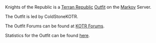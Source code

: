 Knights of the Republic is a [Terran
Republic](../etc/Terran_Republic.md) [Outfit](../terminology/Outfit.md) on the
[Markov](../etc/Markov.md) Server.

The Outfit is led by ColdStoneKOTR.

The Outfit Forums can be found at [KOTR
Forums](http://tavernraiders.com/forums/index.php).

Statistics for the Outfit can be found
[here](http://www.planetsidestats.net/outfits.php?world_id=3&outfit_id=9464).
